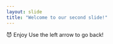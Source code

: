 ```yaml
---
layout: slide
title: "Welcome to our second slide!"
---
```

:smiling_imp: Enjoy
Use the left arrow to go back!
